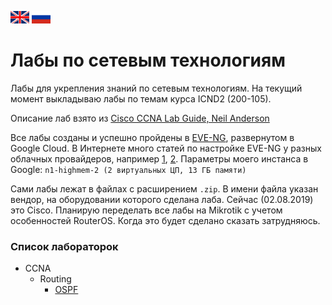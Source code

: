 [<img width=30 height=20 src="/images/en.png">](README.en.md)  [<img width=30 height=20 src="/images/ru.png">](README.md)
# Лабы по сетевым технологиям
Лабы для укрепления знаний по сетевым технологиям. На текущий момент выкладываю лабы по темам курса ICND2 (200-105). 

Описание лаб взято из [Cisco CCNA Lab Guide, Neil Anderson](https://www.flackbox.com/)

Все лабы созданы и успешно пройдены в [EVE-NG](https://www.eve-ng.net/), развернутом в Google Cloud. В Интернете много статей по настройке EVE-NG у разных облачных провайдеров, например [1](https://showipintbri.blogspot.com/2018/08/eve-ng-in-cloud.html), [2](http://ithitman.blogspot.com/2018/04/configuring-eve-ng-on-google-compute.html).
Параметры моего инстанса в Google: `n1-highmem-2 (2 виртуальных ЦП, 13 ГБ памяти)`

Сами лабы лежат в файлах с расширением `.zip`. В имени файла указан вендор, на оборудовании которого сделана лаба. Сейчас (02.08.2019) это Cisco. Планирую переделать все лабы на Mikrotik с учетом особенностей RouterOS. Когда это будет сделано сказать затрудняюсь.

### Список лабораторок
* CCNA
  * Routing
    * [OSPF](/CCNA/OSPF/)